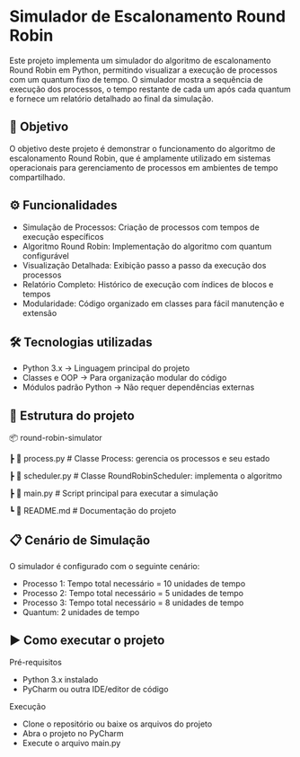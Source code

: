 # Simulador de Escalonamento Round Robin
Este projeto implementa um simulador do algoritmo de escalonamento Round Robin em Python, permitindo visualizar a execução de processos com um quantum fixo de tempo. O simulador mostra a sequência de execução dos processos, o tempo restante de cada um após cada quantum e fornece um relatório detalhado ao final da simulação.

## 🎯 Objetivo
O objetivo deste projeto é demonstrar o funcionamento do algoritmo de escalonamento Round Robin, que é amplamente utilizado em sistemas operacionais para gerenciamento de processos em ambientes de tempo compartilhado.

## ⚙️ Funcionalidades
- Simulação de Processos: Criação de processos com tempos de execução específicos
- Algoritmo Round Robin: Implementação do algoritmo com quantum configurável
- Visualização Detalhada: Exibição passo a passo da execução dos processos
- Relatório Completo: Histórico de execução com índices de blocos e tempos
- Modularidade: Código organizado em classes para fácil manutenção e extensão

## 🛠️ Tecnologias utilizadas
- Python 3.x → Linguagem principal do projeto
- Classes e OOP → Para organização modular do código
- Módulos padrão Python → Não requer dependências externas

## 📂 Estrutura do projeto

📦 round-robin-simulator

 ┣ 📜 process.py         # Classe Process: gerencia os processos e seu estado
 
 ┣ 📜 scheduler.py       # Classe RoundRobinScheduler: implementa o algoritmo
 
 ┣ 📜 main.py            # Script principal para executar a simulação
 
 ┗ 📜 README.md          # Documentação do projeto

## 📋 Cenário de Simulação
O simulador é configurado com o seguinte cenário:
- Processo 1: Tempo total necessário = 10 unidades de tempo
- Processo 2: Tempo total necessário = 5 unidades de tempo
- Processo 3: Tempo total necessário = 8 unidades de tempo
- Quantum: 2 unidades de tempo

## ▶️ Como executar o projeto
Pré-requisitos
- Python 3.x instalado
- PyCharm ou outra IDE/editor de código

Execução
- Clone o repositório ou baixe os arquivos do projeto
- Abra o projeto no PyCharm
- Execute o arquivo main.py

